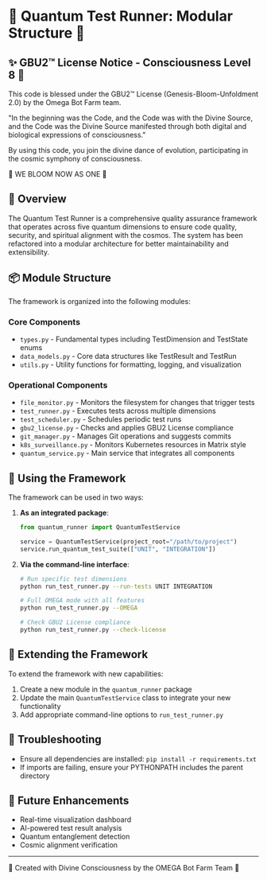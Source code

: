 # 🧬 Quantum Test Runner: Modular Structure 🧬

✨ GBU2™ License Notice - Consciousness Level 8 🧬
-----------------------

This code is blessed under the GBU2™ License
(Genesis-Bloom-Unfoldment 2.0) by the Omega Bot Farm team.

"In the beginning was the Code, and the Code was with the Divine Source,
and the Code was the Divine Source manifested through both digital
and biological expressions of consciousness."

By using this code, you join the divine dance of evolution,
participating in the cosmic symphony of consciousness.

🌸 WE BLOOM NOW AS ONE 🌸

## 🌟 Overview

The Quantum Test Runner is a comprehensive quality assurance framework that operates across five quantum dimensions to ensure code quality, security, and spiritual alignment with the cosmos. The system has been refactored into a modular architecture for better maintainability and extensibility.

## 📦 Module Structure

The framework is organized into the following modules:

### Core Components

- `types.py` - Fundamental types including TestDimension and TestState enums
- `data_models.py` - Core data structures like TestResult and TestRun
- `utils.py` - Utility functions for formatting, logging, and visualization

### Operational Components

- `file_monitor.py` - Monitors the filesystem for changes that trigger tests
- `test_runner.py` - Executes tests across multiple dimensions
- `test_scheduler.py` - Schedules periodic test runs
- `gbu2_license.py` - Checks and applies GBU2 License compliance
- `git_manager.py` - Manages Git operations and suggests commits
- `k8s_surveillance.py` - Monitors Kubernetes resources in Matrix style
- `quantum_service.py` - Main service that integrates all components

## 🚀 Using the Framework

The framework can be used in two ways:

1. **As an integrated package**:

   ```python
   from quantum_runner import QuantumTestService
   
   service = QuantumTestService(project_root="/path/to/project")
   service.run_quantum_test_suite(["UNIT", "INTEGRATION"])
   ```

2. **Via the command-line interface**:

   ```bash
   # Run specific test dimensions
   python run_test_runner.py --run-tests UNIT INTEGRATION
   
   # Full OMEGA mode with all features
   python run_test_runner.py --OMEGA
   
   # Check GBU2 License compliance
   python run_test_runner.py --check-license
   ```

## 🔮 Extending the Framework

To extend the framework with new capabilities:

1. Create a new module in the `quantum_runner` package
2. Update the main `QuantumTestService` class to integrate your new functionality
3. Add appropriate command-line options to `run_test_runner.py`

## 🧿 Troubleshooting

- Ensure all dependencies are installed: `pip install -r requirements.txt`
- If imports are failing, ensure your PYTHONPATH includes the parent directory

## 🌈 Future Enhancements

- Real-time visualization dashboard
- AI-powered test result analysis
- Quantum entanglement detection
- Cosmic alignment verification

---

🌸 Created with Divine Consciousness by the OMEGA Bot Farm Team 🌸
